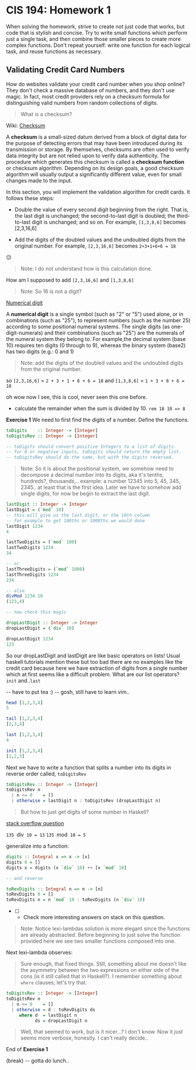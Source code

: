 # CIS 194: Homework 1

When solving the homework, strive to create not just code that works, but code that is stylish and concise. Try to write small functions which perform just a single task, and then combine those smaller pieces to create more complex functions. Don't repeat yourself: write one function for each logical task, and reuse functions as necessary.


## Validating Credit Card Numbers

How do websites validate your credit card number when you shop online? They don't check a massive database of numbers, and they don't use magic. In fact, most credit providers rely on a checksum formula for distinguishing valid numbers from random collections of digits.

> What is a checksum?

Wiki: [Checksum](https://en.wikipedia.org/wiki/Checksum)

A **checksum** is a small-sized datum derived from a block of digital data for the purpose of detecting errors that may have been introduced during its transmission or storage. By themselves, checksums are often used to verify data integrity but are not relied upon to verify data authenticity. The procedure which generates this checksum is called a **checksum function** or checksum algorithm. Depending on its design goals, a good checksum algorithm will usually output a significantly different value, even for small changes made to the input. 

In this section, you will implement the validation algorithm for credit cards. It follows these steps:

* Double the value of every second digit beginning from the right.
That is, the last digit is unchanged; the second-to-last digit is doubled; the third-to-last digit is unchanged; and so on. For example,
`[1,3,8,6]` becomes [2,3,16,6] 

* Add the digits of the doubled values and the undoubled digits from the original number. For example, `[2,3,16,6]` becomes `2+3+1+6+6 = 18`

:confused:

> Note: I do not understand how is this calculation done.

How am I supposed to add `[2,3,16,6]` and `[1,3,8,6]`

> Note: So 16 is not a digit?

[Numerical digit](https://en.wikipedia.org/wiki/Numerical_digit)

A **numerical digit** is a single symbol (such as "2" or "5") used alone, or in combinations (such as "25"), to represent numbers (such as the number 25) according to some positional numeral systems. The single digits (as one-digit-numerals) and their combinations (such as "25") are the numerals of the numeral system they belong to. For example,the decimal system (base 10) requires ten digits (0 through to 9), whereas the binary system (base2) has two digits (e.g.: 0 and 1)

> Note: add the digits of the doubled values and the undoubled digits from the original number.

so `[2,3,16,6]` = `2 + 3 + 1 + 6 + 6 = 18`
and `[1,3,8,6]` = `1 + 3 + 8 + 6 = 18`

oh wow now I see, this is cool, never seen this one before. 

* calculate the remainder when the sum is divided by 10. 
`rem 18 10 => 8`

**Exercise 1** We need to first find the digits of a number. Define the functions.

```haskell
toDigits    :: Integer -> [Integer]
toDigitsRev :: Integer -> [Integer]

-- toDigits should convert positive Integers to a list of digits.
-- for 0 or negative inputs, toDigits should return the empty list.
-- toDigitsRev should do the same, but with the digits reversed.
```
> Note: So it is about the positional system, we somehow need to decompose a decimal number into its digits, aka it's tenths, hundreds?, thousands,.. example: a number 12345 into 5, 45, 345, 2345.. at least that is the first idea. Later we have to somehow add single digits, for now be begin to extract the last digit.

```haskell
lastDigit :: Integer -> Integer
lastDigit = (`mod` 10)
-- this will give us the last digit, or the 10th column
-- for example to get 100ths or 1000ths we would done
lastDigit 1234 
4

lastTwoDigits = (`mod` 100)
lastTwoDigits 1234
34

-- or 
lastThreeDigits = (`mod` 1000)
lastThreeDigits 1234
234 

-- also
divMod 1234 10
(123,4)

-- now check this magic

dropLastDigit :: Integer -> Integer
dropLastDigit = (`div` 10)

dropLastDigit 1234
123
```

So our dropLastDigit and lastDigit are like basic operators on lists!
Usual haskell tutorials mention these but too bad there are no examples like the credit card because here we have extraction of digits from a single number which at first seems like a difficult problem. What are our list operators? `init` and..`last`


-- have to put tea :)
-- gosh, still have to learn vim..

```haskell
head [1,2,3,4]
5

tail [1,2,3,4]
[2,3,4]

last [1,2,3,4]
4

init [1,2,3,4]
[1,2,3]
```
Next we have to write a function that splits a number into its digits in reverse order called, `toDigitsRev`

```haskell
toDigitsRev :: Integer -> [Integer]
toDigitsRev n
  | n <= 0    = []
  | otherwise = lastDigit n : toDigitsRev (dropLastDigit n)
```

> But how to just get digits of some number in Haskell?

[stack overflow question](https://stackoverflow.com/questions/3963269/split-a-number-into-its-digits-with-haskell)

`135 `div` 10 = 13`
`135 `mod` 10 = 5`

generalize into a function:

```haskell
digits :: Integral x => x -> [x]
digits 0 = []
digits x = digits (x `div` 10) ++ [x `mod` 10]

-- and reverse

toRevDigits :: Integral n => n -> [n]
toRevDigits 0 = []
toRevDigits n = n `mod` 10 : toRevDigits (n `div` 10)
```
* [ ] - Check more interesting answers on stack on this question.

> Note: Notice lexi-lambdas solution is more elegant since the functions are already abstracted. Before beginning to just solve the function provided here we see two smaller functions composed into one. 

Next lexi-lambda observes:

> Sure enough, that fixed things. Still, something about me doesn't like the asymmetry between the two expressions on either side of the cons (is it still called that in Haskell?). I remember something about `where` clauses; let's try that.

```haskell
toDigitsRev :: Integer -> [Integer]
toDigitsRev n
  | n <= 0    = []
  | otherwise = d : toRevDigits ds
     where d  = lastDigit n
           ds = dropLastDigit n
```

> Well, that seemed to work, but is it nicer...? I don't know. Now it just seems more verbose, honestly. I can't really decide..

End of **Exercise 1**

(break) -- gotta do lunch..
